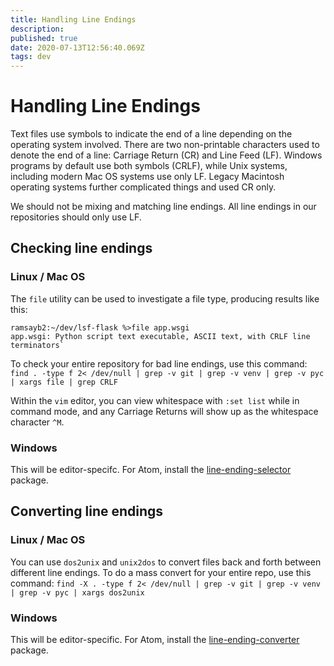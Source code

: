 ```yaml
---
title: Handling Line Endings
description: 
published: true
date: 2020-07-13T12:56:40.069Z
tags: dev
---
```


# Handling Line Endings
Text files use symbols to indicate the end of a line depending on the operating system involved. There are two non-printable characters used to denote the end of a line: Carriage Return (CR) and Line Feed (LF). Windows programs by default use both symbols (CRLF), while Unix systems, including modern Mac OS systems use only LF. Legacy Macintosh operating systems further complicated things and used CR only.

We should not be mixing and matching line endings. All line endings in our repositories should only use LF.

## Checking line endings
### Linux / Mac OS
The `file` utility can be used to investigate a file type, producing results like this:

    ramsayb2:~/dev/lsf-flask %>file app.wsgi
    app.wsgi: Python script text executable, ASCII text, with CRLF line terminators`

To check your entire repository for bad line endings, use this command: 
`find . -type f 2< /dev/null | grep -v git | grep -v venv | grep -v pyc | xargs file | grep CRLF`

Within the `vim` editor, you can view whitespace with `:set list` while in command mode, and any Carriage Returns will show up as the whitespace character `^M`.

### Windows

This will be editor-specifc. For Atom, install the [line-ending-selector](https://atom.io/packages/line-ending-selector) package.


## Converting line endings
### Linux / Mac OS

You can use `dos2unix` and `unix2dos` to convert files back and forth between different line endings. To do a mass convert for your entire repo, use this command: `find -X . -type f 2< /dev/null | grep -v git | grep -v venv | grep -v pyc | xargs dos2unix`

### Windows

This will be editor-specific. For Atom, install the [line-ending-converter](https://atom.io/packages/line-ending-converter) package.
